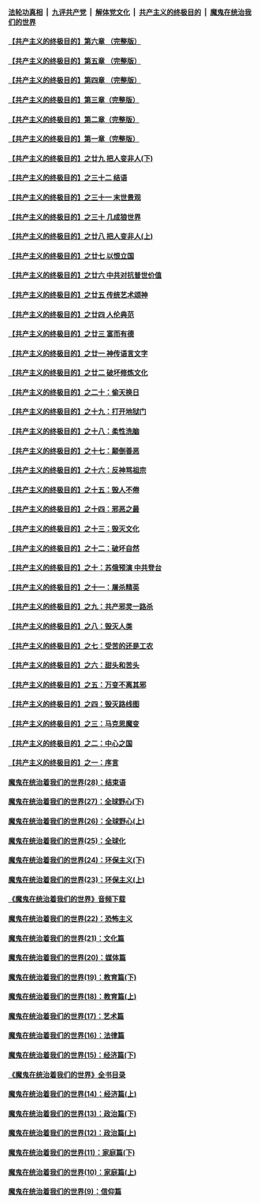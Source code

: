 ####  [法轮功真相](../../../../basic/blob/master/README.md?t=07021002) &nbsp;|&nbsp; [九评共产党](../../../../9ping.md/blob/master/README.md?t=07021002) &nbsp;|&nbsp; [解体党文化](../../../../jtdwh.md/blob/master/README.md?t=07021002)  &nbsp;|&nbsp; [共产主义的终极目的](../../../../gczydzjmd.md/blob/master/README.md?t=07021002) &nbsp;|&nbsp; [魔鬼在统治我们的世界](../../../../mgztzwmdsj.md/blob/master/README.md?t=07021002) 

#### [【共产主义的终极目的】第六章 （完整版）](../pages/nsc422/n11428913.md?t=07021002) 

#### [【共产主义的终极目的】第五章 （完整版）](../pages/nsc422/n11428912.md?t=07021002) 

#### [【共产主义的终极目的】第四章 （完整版）](../pages/nsc422/n11428907.md?t=07021002) 

#### [【共产主义的终极目的】第三章（完整版）](../pages/nsc422/n11428848.md?t=07021002) 

#### [【共产主义的终极目的】第二章（完整版）](../pages/nsc422/n11428831.md?t=07021002) 

#### [【共产主义的终极目的】第一章（完整版）](../pages/nsc422/n11417651.md?t=07021002) 

#### [【共产主义的终极目的】之廿九 把人变非人(下)](../pages/nsc422/n11344140.md?t=07021002) 

#### [【共产主义的终极目的】之三十二 结语](../pages/nsc422/n11360535.md?t=07021002) 

#### [【共产主义的终极目的】之三十一 末世景观](../pages/nsc422/n11351129.md?t=07021002) 

#### [【共产主义的终极目的】之三十 几成狼世界](../pages/nsc422/n11348280.md?t=07021002) 

#### [【共产主义的终极目的】之廿八 把人变非人(上)](../pages/nsc422/n11340492.md?t=07021002) 

#### [【共产主义的终极目的】之廿七 以恨立国](../pages/nsc422/n11336944.md?t=07021002) 

#### [【共产主义的终极目的】之廿六 中共对抗普世价值](../pages/nsc422/n11324785.md?t=07021002) 

#### [【共产主义的终极目的】之廿五 传统艺术颂神](../pages/nsc422/n11296396.md?t=07021002) 

#### [【共产主义的终极目的】之廿四 人伦典范](../pages/nsc422/n11296397.md?t=07021002) 

#### [【共产主义的终极目的】之廿三 富而有德](../pages/nsc422/n11283598.md?t=07021002) 

#### [【共产主义的终极目的】之廿一 神传语言文字](../pages/nsc422/n11263265.md?t=07021002) 

#### [【共产主义的终极目的】之廿二 破坏修炼文化](../pages/nsc422/n11245728.md?t=07021002) 

#### [【共产主义的终极目的】之二十：偷天换日](../pages/nsc422/n11238846.md?t=07021002) 

#### [【共产主义的终极目的】之十九：打开地狱门](../pages/nsc422/n11206376.md?t=07021002) 

#### [【共产主义的终极目的】之十八：柔性洗脑](../pages/nsc422/n11199994.md?t=07021002) 

#### [【共产主义的终极目的】之十七：颠倒善恶](../pages/nsc422/n11179782.md?t=07021002) 

#### [【共产主义的终极目的】之十六：反神骂祖宗](../pages/nsc422/n11166798.md?t=07021002) 

#### [【共产主义的终极目的】之十五：毁人不倦](../pages/nsc422/n11166792.md?t=07021002) 

#### [【共产主义的终极目的】之十四：邪恶之最](../pages/nsc422/n11150249.md?t=07021002) 

#### [【共产主义的终极目的】之十三：毁灭文化](../pages/nsc422/n11135227.md?t=07021002) 

#### [【共产主义的终极目的】之十二：破坏自然](../pages/nsc422/n11135214.md?t=07021002) 

#### [【共产主义的终极目的】之十：苏俄预演 中共登台](../pages/nsc422/n11118424.md?t=07021002) 

#### [【共产主义的终极目的】之十一：屠杀精英](../pages/nsc422/n11118442.md?t=07021002) 

#### [【共产主义的终极目的】之九：共产邪灵一路杀](../pages/nsc422/n11114139.md?t=07021002) 

#### [【共产主义的终极目的】之八：毁灭人类](../pages/nsc422/n11108503.md?t=07021002) 

#### [【共产主义的终极目的】之七：受苦的还是工农](../pages/nsc422/n11101809.md?t=07021002) 

#### [【共产主义的终极目的】之六：甜头和苦头](../pages/nsc422/n11096971.md?t=07021002) 

#### [【共产主义的终极目的】之五：万变不离其邪](../pages/nsc422/n11091285.md?t=07021002) 

#### [【共产主义的终极目的】之四：毁灭路线图](../pages/nsc422/n11086284.md?t=07021002) 

#### [【共产主义的终极目的】之三：马克思魔变](../pages/nsc422/n11061941.md?t=07021002) 

#### [【共产主义的终极目的】之二：中心之国](../pages/nsc422/n11047728.md?t=07021002) 

#### [【共产主义的终极目的】之一：序言](../pages/nsc422/n11086077.md?t=07021002) 

#### [魔鬼在统治着我们的世界(28)：结束语](../pages/nsc422/n10936246.md?t=07021002) 

#### [魔鬼在统治着我们的世界(27)：全球野心(下)](../pages/nsc422/n10928319.md?t=07021002) 

#### [魔鬼在统治着我们的世界(26)：全球野心(上)](../pages/nsc422/n10900318.md?t=07021002) 

#### [魔鬼在统治着我们的世界(25)：全球化](../pages/nsc422/n10788205.md?t=07021002) 

#### [魔鬼在统治着我们的世界(24)：环保主义(下)](../pages/nsc422/n10695307.md?t=07021002) 

#### [魔鬼在统治着我们的世界(23)：环保主义(上)](../pages/nsc422/n10688613.md?t=07021002) 

#### [《魔鬼在统治着我们的世界》音频下载](../pages/nsc422/n10635553.md?t=07021002) 

#### [魔鬼在统治着我们的世界(22)：恐怖主义](../pages/nsc422/n10614727.md?t=07021002) 

#### [魔鬼在统治着我们的世界(21)：文化篇](../pages/nsc422/n10597706.md?t=07021002) 

#### [魔鬼在统治着我们的世界(20)：媒体篇](../pages/nsc422/n10586579.md?t=07021002) 

#### [魔鬼在统治着我们的世界(19)：教育篇(下)](../pages/nsc422/n10564808.md?t=07021002) 

#### [魔鬼在统治着我们的世界(18)：教育篇(上)](../pages/nsc422/n10526970.md?t=07021002) 

#### [魔鬼在统治着我们的世界(17)：艺术篇](../pages/nsc422/n10499093.md?t=07021002) 

#### [魔鬼在统治着我们的世界(16)：法律篇](../pages/nsc422/n10485969.md?t=07021002) 

#### [魔鬼在统治着我们的世界(15)：经济篇(下)](../pages/nsc422/n10469975.md?t=07021002) 

#### [《魔鬼在统治着我们的世界》全书目录](../pages/nsc422/n10464261.md?t=07021002) 

#### [魔鬼在统治着我们的世界(14)：经济篇(上)](../pages/nsc422/n10457370.md?t=07021002) 

#### [魔鬼在统治着我们的世界(13)：政治篇(下)](../pages/nsc422/n10448270.md?t=07021002) 

#### [魔鬼在统治着我们的世界(12)：政治篇(上)](../pages/nsc422/n10444576.md?t=07021002) 

#### [魔鬼在统治着我们的世界(11)：家庭篇(下)](../pages/nsc422/n10440961.md?t=07021002) 

#### [魔鬼在统治着我们的世界(10)：家庭篇(上)](../pages/nsc422/n10435448.md?t=07021002) 

#### [魔鬼在统治着我们的世界(9)：信仰篇](../pages/nsc422/n10432159.md?t=07021002) 

